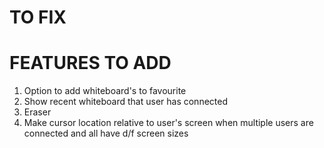 # TO FIX

# FEATURES TO ADD

1. Option to add whiteboard's to favourite
2. Show recent whiteboard that user has connected
3. Eraser
4. Make cursor location relative to user's screen when multiple users are connected and all have d/f screen sizes
